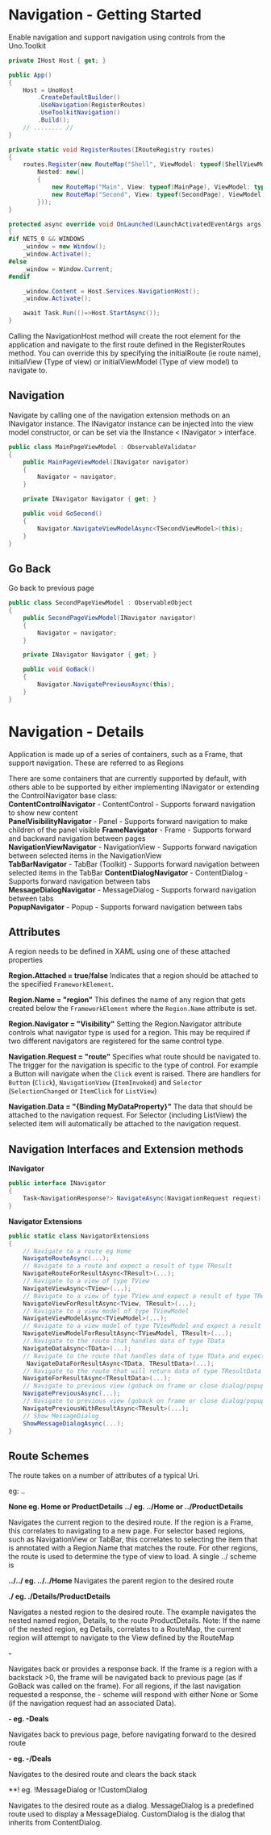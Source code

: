 # Navigation - Getting Started

Enable navigation and support navigation using controls from the Uno.Toolkit

```csharp
private IHost Host { get; }

public App()
{
    Host = UnoHost
        .CreateDefaultBuilder()
        .UseNavigation(RegisterRoutes)
        .UseToolkitNavigation()
        .Build();
    // ........ //
}

private static void RegisterRoutes(IRouteRegistry routes)
{
    routes.Register(new RouteMap("Shell", ViewModel: typeof(ShellViewModel),
		Nested: new[]
		{
			new RouteMap("Main", View: typeof(MainPage), ViewModel: typeof(MainPageViewModel)),
			new RouteMap("Second", View: typeof(SecondPage), ViewModel: typeof(SecondPageViewModel))
		}));
}

protected async override void OnLaunched(LaunchActivatedEventArgs args)
{
#if NET5_0 && WINDOWS
    _window = new Window();
    _window.Activate();
#else
	_window = Window.Current;
#endif

	_window.Content = Host.Services.NavigationHost();
	_window.Activate();

	await Task.Run(()=>Host.StartAsync());
}

```
Calling the NavigationHost method will create the root element for the application and navigate to the first route defined in the RegisterRoutes method. You can override this by specifying the initialRoute (ie route name), initialView (Type of view) or initialViewModel (Type of view model) to navigate to. 

## Navigation

Navigate by calling one of the navigation extension methods on an INavigator instance. The INavigator instance can be injected into the view model constructor, or can be set via the IInstance < INavigator > interface. 

```csharp
public class MainPageViewModel : ObservableValidator
{
    public MainPageViewModel(INavigator navigator)
    {
        Navigator = navigator;
    }

    private INavigator Navigator { get; }

    public void GoSecond()
    {
        Navigator.NavigateViewModelAsync<TSecondViewModel>(this);
    }
}
``` 

## Go Back 

Go back to previous page

```csharp
public class SecondPageViewModel : ObservableObject
{
    public SecondPageViewModel(INavigator navigator)
    {
        Navigator = navigator;
    }

    private INavigator Navigator { get; }

    public void GoBack()
    {
        Navigator.NavigatePreviousAsync(this);
    }
}
```




# Navigation - Details
Application is made up of a series of containers, such as a Frame, that support navigation. These are referred to as Regions

There are some containers that are currently supported by default, with others able to be supported by either implementing INavigator or extending the ControlNavigator base class:  
**ContentControlNavigator** - ContentControl - Supports forward navigation to show new content  
**PanelVisibilityNavigator** - Panel - Supports forward navigation to make children of the panel visible 
**FrameNavigator** - Frame - Supports forward and backward navigation between pages  
**NavigationViewNavigator** - NavigationView - Supports forward navigation between selected items in the NavigationView    
**TabBarNavigator** - TabBar (Toolkit) - Supports forward navigation between selected items in the TabBar
**ContentDialogNavigator** - ContentDialog - Supports forward navigation between tabs    
**MessageDialogNavigator** - MessageDialog - Supports forward navigation between tabs  
**PopupNavigator** - Popup - Supports forward navigation between tabs  



## Attributes
A region needs to be defined in XAML using one of these attached properties

**Region.Attached = true/false**
Indicates that a region should be attached to the specified `FrameworkElement`. 

**Region.Name = "region"**
This defines the name of any region that gets created below the `FrameworkElement` where the `Region.Name` attribute is set.

**Region.Navigator = "Visibility"**
Setting the Region.Navigator attribute controls what navigator type is used for a region. This may be required if two different navigators are registered for the same control type.

**Navigation.Request = "route"**
Specifies what route should be navigated to. The trigger for the navigation is specific to the type of control. For example a Button will navigate when the `Click` event is raised. There are handlers for `Button` (`Click`), `NavigationView` (`ItemInvoked`) and `Selector` (`SelectionChanged` or `ItemClick` for `ListView`)

**Navigation.Data = "{Binding MyDataProperty}"**
The data that should be attached to the navigation request. For Selector (including ListView) the selected item will automatically be attached to the navigation request.




## Navigation Interfaces and Extension methods

**INavigator**
```csharp
public interface INavigator
{
    Task<NavigationResponse?> NavigateAsync(NavigationRequest request);
}
```

**Navigator Extensions**
```csharp
public static class NavigatorExtensions
{
    // Navigate to a route eg Home
    NavigateRouteAsync(...);
    // Navigate to a route and expect a result of type TResult
    NavigateRouteForResultAsync<TResult>(...);
    // Navigate to a view of type TView
    NavigateViewAsync<TView>(...);
    // Navigate to a view of type TView and expect a result of type TResult
    NavigateViewForResultAsync<TView, TResult>(...);
    // Navigate to a view model of type TViewModel
    NavigateViewModelAsync<TViewModel>(...);
    // Navigate to a view model of type TViewModel and expect a result of type TResult
    NavigateViewModelForResultAsync<TViewModel, TResult>(...);
    // Navigate to the route that handles data of type TData
    NavigateDataAsync<TData>(...);
    // Navigate to the route that handles data of type TData and expect a result of type TResult
     NavigateDataForResultAsync<TData, TResultData>(...);
    // Navigate to the route that will return data of type TResultData
    NavigateForResultAsync<TResultData>(...);
    // Navigate to previous view (goback on frame or close dialog/popup)
    NavigatePreviousAsync(...);
    // Navigate to previous view (goback on frame or close dialog/popup) and provide response data
    NavigatePreviousWithResultAsync<TResult>(...);
    // Show MessageDialog
    ShowMessageDialogAsync(...);
}
```

## Route Schemes

The route takes on a number of attributes of a typical Uri. 

eg: ..

**None eg. Home or ProductDetails**
**../ eg. ../Home or ../ProductDetails**

Navigates the current region to the desired route. If the region is a Frame, this correlates to navigating to a new page. For selector based regions, such as NavigationView or TabBar, this correlates to selecting the item that is annotated with a Region.Name that matches the route. For other regions, the route is used to determine the type of view to load.
A single ../ scheme is

**../../ eg. ../../Home**
Navigates the parent region to the desired route

**./ eg. ./Details/ProductDetails**

Navigates a nested region to the desired route. The example navigates the nested named region, Details, to the route ProductDetails.
Note: If the name of the nested region, eg Details, correlates to a RouteMap, the current region will attempt to navigate to the View defined by the RouteMap

**-**

Navigates back or provides a response back. If the frame is a region with a backstack >0, the frame will be navigated back to previous page (as if GoBack was called on the frame). For all regions, if the last navigation requested a response, the - scheme will respond with either None or Some (if the navigation request had an associated Data).

**- eg. -Deals**

Navigates back to previous page, before navigating forward to the desired route

**- eg. -/Deals**

Navigates to the desired route and clears the back stack

**! eg. !MessageDialog  or  !CustomDialog

Navigates to the desired route as a dialog. MessageDialog is a predefined route used to display a MessageDialog. CustomDialog is the dialog that inherits from ContentDialog.

